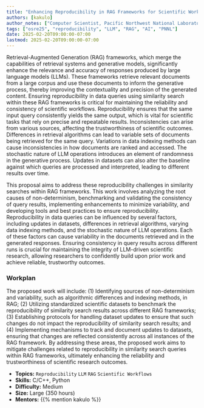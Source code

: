 ```yaml
---
title: "Enhancing Reproducibility in RAG Frameworks for Scientific Workflows"
authors: [kakulo]
author_notes: ["Computer Scientist, Pacific Northwest National Laboratory"]
tags: ["osre25", "reproducibility", "LLM", "RAG", "AI", "PNNL"]
date: 2025-02-20T09:00:00-07:00
lastmod: 2025-02-20T09:00:00-07:00
---
```


Retrieval-Augmented Generation (RAG) frameworks, which merge the capabilities of retrieval systems and generative models, significantly enhance the relevance and accuracy of responses produced by large language models (LLMs). These frameworks retrieve relevant documents from a large corpus and use these documents to inform the generative process, thereby improving the contextuality and precision of the generated content. Ensuring reproducibility in data queries using similarity search within these RAG frameworks is critical for maintaining the reliability and consistency of scientific workflows. Reproducibility ensures that the same input query consistently yields the same output, which is vital for scientific tasks that rely on precise and repeatable results. Inconsistencies can arise from various sources, affecting the trustworthiness of scientific outcomes. Differences in retrieval algorithms can lead to variable sets of documents being retrieved for the same query. Variations in data indexing methods can cause inconsistencies in how documents are ranked and accessed. The stochastic nature of LLM operations introduces an element of randomness in the generative process. Updates in datasets can also alter the baseline against which queries are processed and interpreted, leading to different results over time. 

This proposal aims to address these reproducibility challenges in similarity searches within RAG frameworks. This work involves analyzing the root causes of non-determinism, benchmarking and validating the consistency of query results, implementing enhancements to minimize variability, and developing tools and best practices to ensure reproducibility. Reproducibility in data queries can be influenced by several factors, including updates in datasets, differences in retrieval algorithms, varying data indexing methods, and the stochastic nature of LLM operations. Each of these factors can cause variability in the documents retrieved and in the generated responses. Ensuring consistency in query results across different runs is crucial for maintaining the integrity of LLM-driven scientific research, allowing researchers to confidently build upon prior work and achieve reliable, trustworthy outcomes.

### Workplan

The proposed work will include: (1) Identifying sources of non-determinism and variability, such as algorithmic differences and indexing methods, in RAG; (2) Utilizing standardized scientific datasets to benchmark the reproducibility of similarity search results across different RAG frameworks; (3) Establishing protocols for handling dataset updates to ensure that such changes do not impact the reproducibility of similarity search results; and (4) Implementing mechanisms to track and document updates to datasets, ensuring that changes are reflected consistently across all instances of the RAG framework. By addressing these areas, the proposed work aims to mitigate challenges related to reproducibility in similarity search queries within RAG frameworks, ultimately enhancing the reliability and trustworthiness of scientific research outcomes.

- **Topics:** `Reproducibility` `LLM` `RAG` `Scientific Workflows`
- **Skills:** C/C++, Python
- **Difficulty:** Medium
- **Size:** Large (350 hours)
- **Mentors:** {{% mention kakulo %}}
